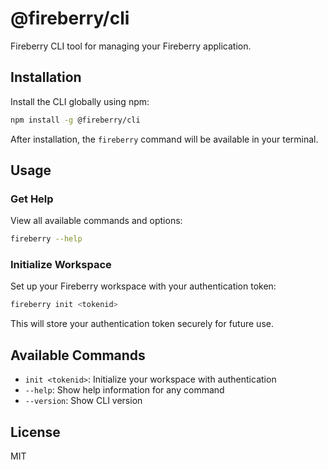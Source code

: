 # @fireberry/cli

Fireberry CLI tool for managing your Fireberry application.

## Installation

Install the CLI globally using npm:

```bash
npm install -g @fireberry/cli
```

After installation, the `fireberry` command will be available in your terminal.

## Usage

### Get Help

View all available commands and options:

```bash
fireberry --help
```

### Initialize Workspace

Set up your Fireberry workspace with your authentication token:

```bash
fireberry init <tokenid>
```

This will store your authentication token securely for future use.

## Available Commands

- `init <tokenid>`: Initialize your workspace with authentication
- `--help`: Show help information for any command
- `--version`: Show CLI version

## License

MIT
